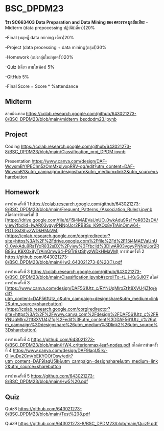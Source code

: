 # BSC_DPDM23
**วิชา SC663403 Data Preparation and Data Mining 
ของ ศตวรรษ มูลสันเทียะ**
-Midterm (data prepocessing ปฏิบัติ(เดี่ยว))20%

-Final (ทฤษฎี data mining เดี่ยว)20%

-Project (data processing + data mining(กลุ่ม))30%

-Homework (แบ่งกลุ่มใหม่ทุกครั้ง)20%

-Quiz (เดี่ยว ถามในห้อง) 5%

-GitHub 5%

-Final Score = Score * %attendance

## Midterm
สอบมิดเทอม
https://colab.research.google.com/github/643021273-8/BSC_DPDM23/blob/main/midterm_bscdpdm23.ipynb



## Project
Coding 
https://colab.research.google.com/github/643021273-8/BSC_DPDM23/blob/main/Classification_proj_DPDM.ipynb

Presentation 
https://www.canva.com/design/DAF-WcysmBY/PECIm5zOmMxpIyxpRRV-og/edit?utm_content=DAF-WcysmBY&utm_campaign=designshare&utm_medium=link2&utm_source=sharebutton



## Homework 
การบ้านครั้งที่ 1
https://colab.research.google.com/github/643021273-8/BSC_DPDM23/blob/main/Frequent_Patterns_(Association_Rules).ipynb
สไลด์การบ้านครั้งที่ 3
[https://drive.google.com/file/d/15i4MAEVaUnUO_0wkAdu9Rs1YoR832sDX/view?fbclid=IwAR03vgyyPNNpUor2RB8Su_K9XOx8yTrAinOmw64-PGTr8stShyzWDkHMaVM](https://colab.research.google.com/corgiredirector?site=https%3A%2F%2Fdrive.google.com%2Ffile%2Fd%2F15i4MAEVaUnUO_0wkAdu9Rs1YoR832sDX%2Fview%3Ffbclid%3DIwAR03vgyyPNNpUor2RB8Su_K9XOx8yTrAinOmw64-PGTr8stShyzWDkHMaVM)
การบ้านครั้งที่ 2
https://github.com/643021273-8/BSC_DPDM23/blob/main/Hw2_643021273-8%20(1).pdf

การบ้านครั้งที่ 3
https://colab.research.google.com/github/643021273-8/BSC_DPDM23/blob/main/Classification.ipynb#scrollTo=tL_i-KuGJlO7
สไลด์การบ้านครั้งที่ 3
[https://www.canva.com/design/DAF561Utz_c/RYNUqMlrxZt1t8XVU4jZfg/edit?utm_content=DAF561Utz_c&utm_campaign=designshare&utm_medium=link2&utm_source=sharebutton](https://colab.research.google.com/corgiredirector?site=https%3A%2F%2Fwww.canva.com%2Fdesign%2FDAF561Utz_c%2FRYNUqMlrxZt1t8XVU4jZfg%2Fedit%3Futm_content%3DDAF561Utz_c%26utm_campaign%3Ddesignshare%26utm_medium%3Dlink2%26utm_source%3Dsharebutton)

การบ้านครั้งที่ 4
https://github.com/643021273-8/BSC_DPDM23/blob/main/HW4_criterionmax-leaf-nodes.pdf
สไลด์การบ้านครั้งที่ 4
https://www.canva.com/design/DAF9IaqU5lk/-OIIvuDo2CmVbEKYOOfOsw/edit?utm_content=DAF9IaqU5lk&utm_campaign=designshare&utm_medium=link2&utm_source=sharebutton

การบ้านครั้งที่ 5
https://github.com/643021273-8/BSC_DPDM23/blob/main/Hw5%20.pdf

## Quiz

Quiz8
https://github.com/643021273-8/BSC_DPDM23/blob/main/Test%208.pdf

Quiz9
https://github.com/643021273-8/BSC_DPDM23/blob/main/Quiz9.pdf




